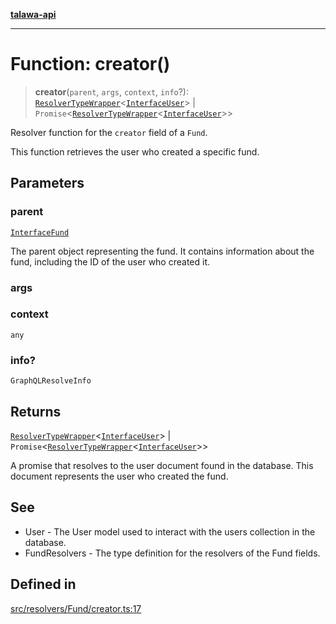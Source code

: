 [**talawa-api**](../../../../README.md)

***

# Function: creator()

> **creator**(`parent`, `args`, `context`, `info`?): [`ResolverTypeWrapper`](../../../../types/generatedGraphQLTypes/type-aliases/ResolverTypeWrapper.md)\<[`InterfaceUser`](../../../../models/User/interfaces/InterfaceUser.md)\> \| `Promise`\<[`ResolverTypeWrapper`](../../../../types/generatedGraphQLTypes/type-aliases/ResolverTypeWrapper.md)\<[`InterfaceUser`](../../../../models/User/interfaces/InterfaceUser.md)\>\>

Resolver function for the `creator` field of a `Fund`.

This function retrieves the user who created a specific fund.

## Parameters

### parent

[`InterfaceFund`](../../../../models/Fund/interfaces/InterfaceFund.md)

The parent object representing the fund. It contains information about the fund, including the ID of the user who created it.

### args

### context

`any`

### info?

`GraphQLResolveInfo`

## Returns

[`ResolverTypeWrapper`](../../../../types/generatedGraphQLTypes/type-aliases/ResolverTypeWrapper.md)\<[`InterfaceUser`](../../../../models/User/interfaces/InterfaceUser.md)\> \| `Promise`\<[`ResolverTypeWrapper`](../../../../types/generatedGraphQLTypes/type-aliases/ResolverTypeWrapper.md)\<[`InterfaceUser`](../../../../models/User/interfaces/InterfaceUser.md)\>\>

A promise that resolves to the user document found in the database. This document represents the user who created the fund.

## See

 - User - The User model used to interact with the users collection in the database.
 - FundResolvers - The type definition for the resolvers of the Fund fields.

## Defined in

[src/resolvers/Fund/creator.ts:17](https://github.com/Suyash878/talawa-api/blob/f376d03c37e9acd046e7cc983947432c95f74442/src/resolvers/Fund/creator.ts#L17)
